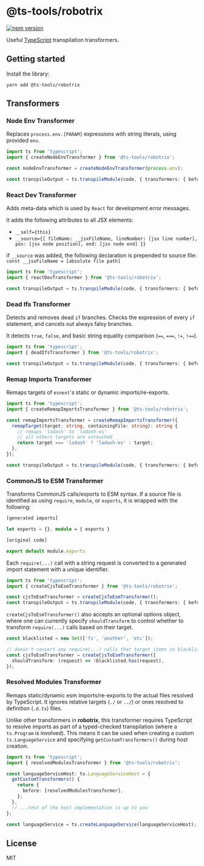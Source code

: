 # @ts-tools/robotrix

[![npm version](https://img.shields.io/npm/v/@ts-tools/robotrix.svg)](https://www.npmjs.com/package/@ts-tools/robotrix)

Useful [TypeScript](https://www.typescriptlang.org/) transpilation transformers.

## Getting started

Install the library:

```
yarn add @ts-tools/robotrix
```

## Transformers

### Node Env Transformer

Replaces `process.env.[PARAM]` expressions with string literals, using provided `env`.

```ts
import ts from 'typescript';
import { createNodeEnvTransformer } from '@ts-tools/robotrix';

const nodeEnvTransformer = createNodeEnvTransformer(process.env);

const transpileOutput = ts.transpileModule(code, { transformers: { before: [nodeEnvTransformer] } });
```

### React Dev Transformer

Adds meta-data which is used by `React` for development error messages.

It adds the following attributes to all JSX elements:

- `__self={this}`
- `__source={{ fileName: __jsxFileName, lineNumber: [jsx line number], pos: [jsx node position], end: [jsx node end] }}`

if `__source` was added, the following declaration is prepended to source file: `const __jsxFileName = [absolute file path]`

```ts
import ts from 'typescript';
import { reactDevTransformer } from '@ts-tools/robotrix';

const transpileOutput = ts.transpileModule(code, { transformers: { before: [reactDevTransformer] } });
```

### Dead Ifs Transformer

Detects and removes dead `if` branches. Checks the expression of every `if` statement, and cancels out always falsy branches.

It detects `true`, `false`, and basic string equality comparison (`==`, `===`, `!=`, `!==`).

```ts
import ts from 'typescript';
import { deadIfsTransformer } from '@ts-tools/robotrix';

const transpileOutput = ts.transpileModule(code, { transformers: { before: [deadIfsTransformer] } });
```

### Remap Imports Transformer

Remaps targets of `esnext`'s static or dynamic imports/re-exports.

```ts
import ts from 'typescript';
import { createRemapImportsTransformer } from '@ts-tools/robotrix';

const remapImportsTransformer = createRemapImportsTransformer({
  remapTarget(target: string, containingFile: string): string {
    // remaps 'lodash' to 'lodash-es'
    // all others targets are untouched
    return target === 'lodash' ? 'lodash-es' : target;
  },
});

const transpileOutput = ts.transpileModule(code, { transformers: { before: [remapImportsTransformer] } });
```

### CommonJS to ESM Transformer

Transforms CommonJS calls/exports to ESM syntax.
If a source file is identified as using `require`, `module`, or `exports`, it is wrapped with the following:

```ts
[generated imports]

let exports = {}, module = { exports }

[original code]

export default module.exports
```

Each `require(...)` call with a string request is converted to a generated import statement with a unique identifier.

```ts
import ts from 'typescript';
import { createCjsToEsmTransformer } from '@ts-tools/robotrix';

const cjsToEsmTransformer = createCjsToEsmTransformer();
const transpileOutput = ts.transpileModule(code, { transformers: { before: [cjsToEsmTransformer] } });
```

`createCjsToEsmTransformer()` also accepts an optional options object, where one can currently specify
`shouldTransform` to control whether to transform `require(...)` calls based on their target.

```ts
const blacklisted = new Set(['fs', 'another', 'etc']);

// doesn't convert any require(...) calls that target items in blacklisted
const cjsToEsmTransformer = createCjsToEsmTransformer({
  shouldTransform: (request) => !blacklisted.has(request),
});
```

### Resolved Modules Transformer

Remaps static/dynamic esm imports/re-exports to the actual files resolved by TypeScript.
It ignores relative targets (`./` or `../`) or ones resolved to definition (`.d.ts`) files.

Unlike other transformers in **robotrix**, this transformer requires TypeScript to resolve imports
as part of a typed-checked transpilation (where a `ts.Program` is involved). This means
it can be used when creating a custom `ts.LanguageService` and specifying `getCustomTransformers()`
during host creation.

```ts
import ts from 'typescript';
import { resolvedModulesTransformer } from '@ts-tools/robotrix';

const languageServiceHost: ts.LanguageServiceHost = {
  getCustomTransformers() {
    return {
      before: [resolvedModulesTransformer],
    };
  },
  // ...rest of the host implementation is up to you
};

const languageService = ts.createLanguageService(languageServiceHost);
```

## License

MIT
